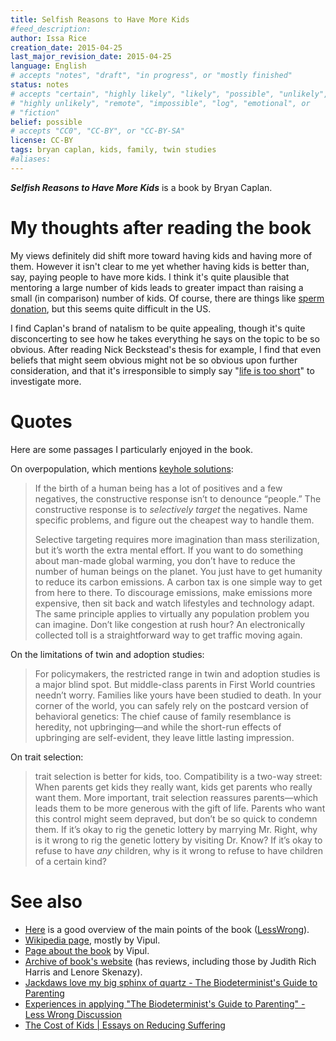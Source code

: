 ```yaml
---
title: Selfish Reasons to Have More Kids
#feed_description: 
author: Issa Rice
creation_date: 2015-04-25
last_major_revision_date: 2015-04-25
language: English
# accepts "notes", "draft", "in progress", or "mostly finished"
status: notes
# accepts "certain", "highly likely", "likely", "possible", "unlikely",
# "highly unlikely", "remote", "impossible", "log", "emotional", or
# "fiction"
belief: possible
# accepts "CC0", "CC-BY", or "CC-BY-SA"
license: CC-BY
tags: bryan caplan, kids, family, twin studies
#aliases: 
---
```


***Selfish Reasons to Have More Kids*** is a book by Bryan Caplan.

# My thoughts after reading the book

My views definitely did shift more toward having kids and having more of
them.  However it isn't clear to me yet whether having kids is better
than, say, paying people to have more kids.  I think it's quite
plausible that mentoring a large number of kids leads to greater impact
than raising a small (in comparison) number of kids.  Of course, there
are things like [sperm
donation](http://www.gwern.net/Ethical%20sperm%20donation), but this
seems quite difficult in the US.

I find Caplan's brand of natalism to be quite appealing, though it's
quite disconcerting to see how he takes everything he says on the topic
to be so obvious.  After reading Nick Beckstead's thesis for example, I
find that even beliefs that might seem obvious might not be so obvious
upon further consideration, and that it's irresponsible to simply say
"[life is too
short](http://econlog.econlib.org/archives/2007/12/my_ideal_foil.html)"
to investigate more.

# Quotes

Here are some passages I particularly enjoyed in the book.

On overpopulation, which mentions [keyhole solutions]():


> If the birth of a human being has a lot of positives and a few
> negatives, the constructive response isn’t to denounce “people.” The
> constructive response is to *selectively target* the negatives. Name
> specific problems, and figure out the cheapest way to handle them.
>
> Selective targeting requires more imagination than mass sterilization,
> but it’s worth the extra mental effort. If you want to do something
> about man-made global warming, you don’t have to reduce the number of
> human beings on the planet. You just have to get humanity to reduce
> its carbon emissions. A carbon tax is one simple way to get from here
> to there. To discourage emissions, make emissions more expensive, then
> sit back and watch lifestyles and technology adapt. The same principle
> applies to virtually any population problem you can imagine. Don’t
> like congestion at rush hour? An electronically collected toll is a
> straightforward way to get traffic moving again.

On the limitations of twin and adoption studies:

> For policymakers, the restricted range in twin and adoption studies is
> a major blind spot. But middle-class parents in First World countries
> needn’t worry. Families like yours have been studied to death. In your
> corner of the world, you can safely rely on the postcard version of
> behavioral genetics: The chief cause of family resemblance is
> heredity, not upbringing—and while the short-run effects of upbringing
> are self-evident, they leave little lasting impression.

On trait selection:

> trait selection is better for kids, too. Compatibility is a two-way
> street: When parents get kids they really want, kids get parents who
> really want them. More important, trait selection reassures
> parents—which leads them to be more generous with the gift of life.
> Parents who want this control might seem depraved, but don’t be so
> quick to condemn them. If it’s okay to rig the genetic lottery by
> marrying Mr. Right, why is it wrong to rig the genetic lottery by
> visiting Dr. Know? If it’s okay to refuse to have *any* children, why
> is it wrong to refuse to have children of a certain kind?

# See also

- [Here](http://lesswrong.com/lw/col/review_selfish_reasons_to_have_more_kids/)
  is a good overview of the main points of the book ([LessWrong]()).
- [Wikipedia
  page](https://en.wikipedia.org/wiki/Selfish_Reasons_to_Have_More_Kids),
  mostly by Vipul.
- [Page about the
  book](https://thinkingbeyondcompetition.wordpress.com/books/selfish-reasons-to-have-more-kids/)
  by Vipul.
- [Archive of book's
  website](https://web.archive.org/web/20120119123849/http://havemorekidsbook.com/)
  (has reviews, including those by Judith Rich Harris and Lenore
  Skenazy).
- [Jackdaws love my big sphinx of quartz \- The Biodeterminist's Guide to Parenting](https://web.archive.org/web/20140913160733/http://squid314.livejournal.com/346391.html)
- [Experiences in applying "The Biodeterminist's Guide to Parenting" \- Less Wrong Discussion](http://lesswrong.com/r/discussion/lw/mhk/experiences_in_applying_the_biodeterminists_guide/)
- [The Cost of Kids | Essays on Reducing Suffering](http://reducing-suffering.org/the-cost-of-kids/)
